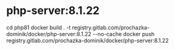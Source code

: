 # php-server:8.1.22
cd php81
docker build . -t registry.gitlab.com/prochazka-dominik/docker/php-server:8.1.22 --no-cache
docker push registry.gitlab.com/prochazka-dominik/docker/php-server:8.1.22
